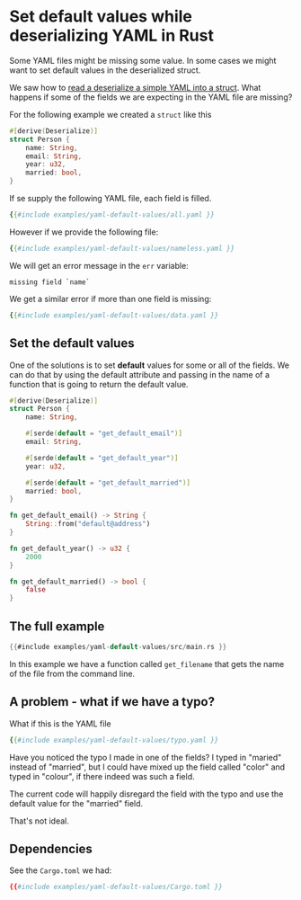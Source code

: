 # Set default values while deserializing YAML in Rust

Some YAML files might be missing some value. In some cases we might want to set default values in the deserialized struct.


We saw how to [read a deserialize a simple YAML into a struct](./read-simple-yaml.md). What happens if some of the fields we are expecting in the YAML file are missing?

For the following example we created a `struct` like this

```rust
#[derive(Deserialize)]
struct Person {
    name: String,
    email: String,
    year: u32,
    married: bool,
}
```

If se supply the following YAML file, each field is filled.

```yaml
{{#include examples/yaml-default-values/all.yaml }}
```

However if we provide the following file:

```yaml
{{#include examples/yaml-default-values/nameless.yaml }}
```

We will get an error message in the `err` variable:

```
missing field `name`
```

We get a similar error if more than one field is missing:

```yaml
{{#include examples/yaml-default-values/data.yaml }}
```

## Set the default values

One of the solutions is to set **default** values for some or all of the fields.
We can do that by using the default attribute and passing in the name of a function
that is going to return the default value.

```rust
#[derive(Deserialize)]
struct Person {
    name: String,

    #[serde(default = "get_default_email")]
    email: String,

    #[serde(default = "get_default_year")]
    year: u32,

    #[serde(default = "get_default_married")]
    married: bool,
}

fn get_default_email() -> String {
    String::from("default@address")
}

fn get_default_year() -> u32 {
    2000
}

fn get_default_married() -> bool {
    false
}
```


## The full example

```rust
{{#include examples/yaml-default-values/src/main.rs }}
```

In this example we have a function called `get_filename` that gets the name of the file from the command line.


## A problem - what if we have a typo?

What if this is the YAML file

```yaml
{{#include examples/yaml-default-values/typo.yaml }}
```

Have you noticed the typo I made in one of the fields? I typed in "maried" instead of "married", but I could have mixed up the field called "color" and typed in "colour",
if there indeed was such a field.

The current code will happily disregard the field with the typo and use the default value for the "married" field.

That's not ideal.


## Dependencies

See the `Cargo.toml` we had:

```toml
{{#include examples/yaml-default-values/Cargo.toml }}
```


